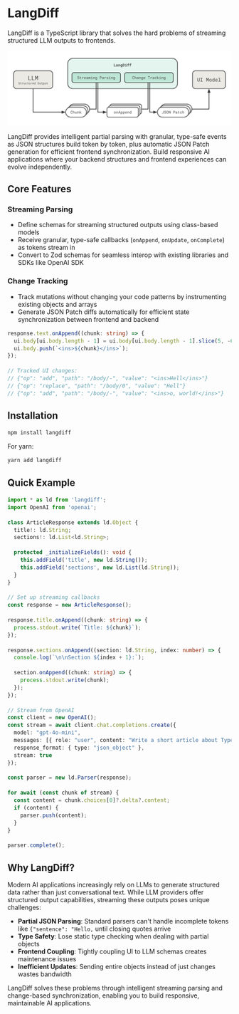 # LangDiff

LangDiff is a TypeScript library that solves the hard problems of streaming structured LLM outputs to frontends.

![Diagram](/ts/docs/diagram.png)

LangDiff provides intelligent partial parsing with granular, type-safe events as JSON structures build token by token, plus automatic JSON Patch generation for efficient frontend synchronization. Build responsive AI applications where your backend structures and frontend experiences can evolve independently.

## Core Features

### Streaming Parsing
- Define schemas for streaming structured outputs using class-based models
- Receive granular, type-safe callbacks (`onAppend`, `onUpdate`, `onComplete`) as tokens stream in
- Convert to Zod schemas for seamless interop with existing libraries and SDKs like OpenAI SDK

### Change Tracking
- Track mutations without changing your code patterns by instrumenting existing objects and arrays
- Generate JSON Patch diffs automatically for efficient state synchronization between frontend and backend

```typescript
response.text.onAppend((chunk: string) => {
  ui.body[ui.body.length - 1] = ui.body[ui.body.length - 1].slice(5, -6); // remove <ins> tags
  ui.body.push(`<ins>${chunk}</ins>`);
});

// Tracked UI changes:
// {"op": "add", "path": "/body/-", "value": "<ins>Hell</ins>"}
// {"op": "replace", "path": "/body/0", "value": "Hell"}
// {"op": "add", "path": "/body/-", "value": "<ins>o, world!</ins>"}
```

## Installation

```bash
npm install langdiff
```

For yarn:

```bash
yarn add langdiff
```

## Quick Example

```typescript
import * as ld from 'langdiff';
import OpenAI from 'openai';

class ArticleResponse extends ld.Object {
  title!: ld.String;
  sections!: ld.List<ld.String>;

  protected _initializeFields(): void {
    this.addField('title', new ld.String());
    this.addField('sections', new ld.List(ld.String));
  }
}

// Set up streaming callbacks
const response = new ArticleResponse();

response.title.onAppend((chunk: string) => {
  process.stdout.write(`Title: ${chunk}`);
});

response.sections.onAppend((section: ld.String, index: number) => {
  console.log(`\n\nSection ${index + 1}:`);
  
  section.onAppend((chunk: string) => {
    process.stdout.write(chunk);
  });
});

// Stream from OpenAI
const client = new OpenAI();
const stream = await client.chat.completions.create({
  model: "gpt-4o-mini",
  messages: [{ role: "user", content: "Write a short article about TypeScript" }],
  response_format: { type: "json_object" },
  stream: true
});

const parser = new ld.Parser(response);

for await (const chunk of stream) {
  const content = chunk.choices[0]?.delta?.content;
  if (content) {
    parser.push(content);
  }
}

parser.complete();
```

## Why LangDiff?

Modern AI applications increasingly rely on LLMs to generate structured data rather than just conversational text. While LLM providers offer structured output capabilities, streaming these outputs poses unique challenges:

- **Partial JSON Parsing**: Standard parsers can't handle incomplete tokens like `{"sentence": "Hello,` until closing quotes arrive
- **Type Safety**: Lose static type checking when dealing with partial objects
- **Frontend Coupling**: Tightly coupling UI to LLM schemas creates maintenance issues
- **Inefficient Updates**: Sending entire objects instead of just changes wastes bandwidth

LangDiff solves these problems through intelligent streaming parsing and change-based synchronization, enabling you to build responsive, maintainable AI applications.